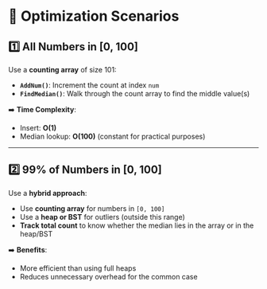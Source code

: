 # 🧠 Optimization Scenarios

## 1️⃣ All Numbers in [0, 100]

Use a **counting array** of size 101:

- **`AddNum()`**: Increment the count at index `num`
- **`FindMedian()`**: Walk through the count array to find the middle value(s)

➡️ **Time Complexity**:
- Insert: **O(1)**
- Median lookup: **O(100)** (constant for practical purposes)

---

## 2️⃣ 99% of Numbers in [0, 100]

Use a **hybrid approach**:

- Use **counting array** for numbers in `[0, 100]`
- Use a **heap or BST** for outliers (outside this range)
- **Track total count** to know whether the median lies in the array or in the heap/BST

➡️ **Benefits**:
- More efficient than using full heaps
- Reduces unnecessary overhead for the common case
